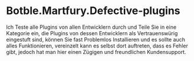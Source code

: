 # Botble.Martfury.Defective-plugins
Ich Teste alle Plugins von allen Entwicklern durch und Teile Sie in eine Kategorie ein, die Plugins von dessen Entwicklern als Vertrauenswürig eingestuft sind, können Sie fast Problemlos Installieren und es sollte auch alles Funktionieren, vereinzelt kann es selbst dort auftreten, dass es Fehler gibt, jedoch hat man hier einen Zügigen und freundlichen Kundensupport.
